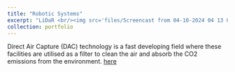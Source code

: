 ```yaml
---
title: "Robotic Systems"
excerpt: "LiDaR <br/><img src='files/Screencast from 04-10-2024 04 13 03 PM.gif'>"
collection: portfolio
---
```


Direct Air Capture (DAC) technology is a fast developing field where these facilities are utilised as a filter to clean the air and absorb the CO2 emissions from the environment. [here](https://github.com/odysseasb12/odysseasb12.github.io/blob/master/files/annotated-DAC%20Facility%2055-%20Project%20Final%20Report%20.pdf)

